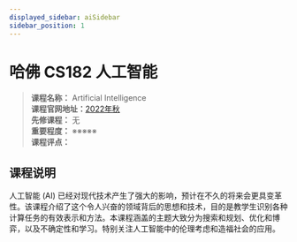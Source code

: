 ```yaml
---
displayed_sidebar: aiSidebar
sidebar_position: 1
---
```


# 哈佛 CS182 人工智能





>**课程名称：**  Artificial Intelligence    
**课程官网地址：**[2022年秋](https://inst.eecs.berkeley.edu/~cs188/fa22/)    
**先修课程：** 无  
**重要程度：** ※※※※※  
**课程评点：** 


## 课程说明
人工智能 (AI) 已经对现代技术产生了强大的影响，预计在不久的将来会更具变革性。该课程介绍了这个令人兴奋的领域背后的思想和技术，目的是教学生识别各种计算任务的有效表示和方法。本课程涵盖的主题大致分为搜索和规划、优化和博弈，以及不确定性和学习。特别关注人工智能中的伦理考虑和造福社会的应用。

<Comment></Comment>
